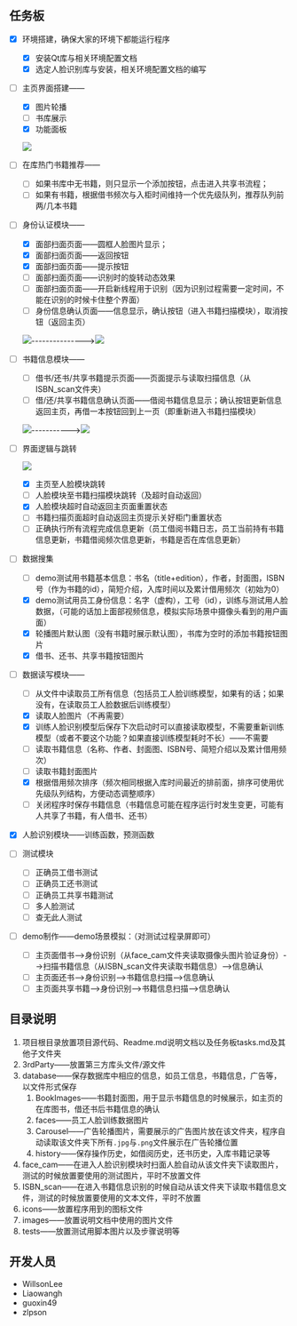 ## 任务板

- [x] 环境搭建，确保大家的环境下都能运行程序

  - [x] 安装Qt库与相关环境配置文档
  - [x] 选定人脸识别库与安装，相关环境配置文档的编写

- [ ] 主页界面搭建——

  - [x] 图片轮播
  - [ ] 书库展示
  - [x] 功能面板

  ![](images/main.png)

- [ ] 在库热门书籍推荐——

  - [ ] 如果书库中无书籍，则只显示一个添加按钮，点击进入共享书流程；
  - [ ] 如果有书籍，根据借书频次与入柜时间维持一个优先级队列，推荐队列前两/几本书籍

- [ ] 身份认证模块——

  - [x] 面部扫面页面——圆框人脸图片显示；
  - [x] 面部扫面页面——返回按钮
  - [x] 面部扫面页面——提示按钮
  - [ ] 面部扫面页面——识别时的旋转动态效果
  - [ ] 面部扫面页面——开启新线程用于识别（因为识别过程需要一定时间，不能在识别的时候卡住整个界面）
  - [ ] 身份信息确认页面——信息显示，确认按钮（进入书籍扫描模块），取消按钮（返回主页）

  ![](images/face_cam.png)--------------->![](images/confirm.png)

- [ ] 书籍信息模块——

  - [ ] 借书/还书/共享书籍提示页面——页面提示与读取扫描信息（从ISBN_scan文件夹）
  - [ ] 借/还/共享书籍信息确认页面——借阅书籍信息显示；确认按钮更新信息返回主页，再借一本按钮回到上一页（即重新进入书籍扫描模块）

  ![](images/borrow.png)----------->![](images/success.png)

- [ ] 界面逻辑与跳转

  ![](images/logic.png)

  - [x] 主页至人脸模块跳转
  - [ ] 人脸模块至书籍扫描模块跳转（及超时自动返回）
  - [x] 人脸模块超时自动返回主页面重置状态
  - [ ] 书籍扫描页面超时自动返回主页提示关好柜门重置状态
  - [ ] 正确执行所有流程完成信息更新（员工借阅书籍日志，员工当前持有书籍信息更新，书籍借阅频次信息更新，书籍是否在库信息更新）

- [ ] 数据搜集

  - [ ] demo测试用书籍基本信息：书名（title+edition），作者，封面图，ISBN号（作为书籍的id），简短介绍，入库时间以及累计借用频次（初始为0）
  - [x] demo测试用员工身份信息：名字（虚构），工号（id），训练与测试用人脸数据，（可能的话加上面部视频信息，模拟实际场景中摄像头看到的用户画面）
  - [x] 轮播图片默认图（没有书籍时展示默认图），书库为空时的添加书籍按钮图片
  - [x] 借书、还书、共享书籍按钮图片

- [ ] 数据读写模块——

  - [ ] 从文件中读取员工所有信息（包括员工人脸训练模型，如果有的话；如果没有，在读取员工人脸数据后训练模型）
  - [x] 读取人脸图片（不再需要）
  - [x] 训练人脸识别模型后保存下次启动时可以直接读取模型，不需要重新训练模型（或者不要这个功能？如果直接训练模型耗时不长）——不需要
  - [ ] 读取书籍信息（名称、作者、封面图、ISBN号、简短介绍以及累计借用频次）
  - [ ] 读取书籍封面图片
  - [x] 根据借用频次排序（频次相同根据入库时间最近的排前面，排序可使用优先级队列结构，方便动态调整顺序）
  - [ ] 关闭程序时保存书籍信息（书籍信息可能在程序运行时发生变更，可能有人共享了书籍，有人借书、还书）

- [x] 人脸识别模块——训练函数，预测函数

- [ ] 测试模块

  - [ ] 正确员工借书测试
  - [ ] 正确员工还书测试
  - [ ] 正确员工共享书籍测试
  - [ ] 多人脸测试
  - [ ] 查无此人测试

- [ ] demo制作——demo场景模拟：（对测试过程录屏即可）

  - [ ] 主页面借书-->身份识别（从face_cam文件夹读取摄像头图片验证身份）-->扫描书籍信息（从ISBN_scan文件夹读取书籍信息）-->信息确认
  - [ ] 主页面还书-->身份识别-->书籍信息扫描-->信息确认
  - [ ] 主页面共享书籍-->身份识别-->书籍信息扫描-->信息确认

## 目录说明

1. 项目根目录放置项目源代码、Readme.md说明文档以及任务板tasks.md及其他子文件夹
2. 3rdParty——放置第三方库头文件/源文件
3. database——保存数据库中相应的信息，如员工信息，书籍信息，广告等，以文件形式保存
   1. BookImages——书籍封面图，用于显示书籍信息的时候展示，如主页的在库图书，借还书后书籍信息的确认
   2. faces——员工人脸训练数据图片
   3. Carousel——广告轮播图片，需要展示的广告图片放在该文件夹，程序自动读取该文件夹下所有`.jpg`与`.png`文件展示在广告轮播位置
   4. history——保存操作历史，如借阅历史，还书历史，入库书籍记录等
4. face_cam——在进入人脸识别模块时扫面人脸自动从该文件夹下读取图片，测试的时候放置要使用的测试图片，平时不放置文件
5. ISBN_scan——在进入书籍信息识别的时候自动从该文件夹下读取书籍信息文件，测试的时候放置要使用的文本文件，平时不放置
6. icons——放置程序用到的图标文件
7. images——放置说明文档中使用的图片文件
8. tests——放置测试用脚本图片以及步骤说明等

## 开发人员

- WillsonLee
- Liaowangh
- guoxin49
- zlpson

